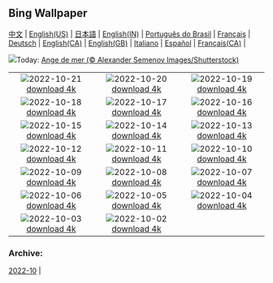 ## Bing Wallpaper
[中文](README.md) |                     [English(US)](en-US.md) |                     [日本語](ja-JP.md) |                     [English(IN)](en-IN.md) |                     [Português do Brasil](pt-BR.md) |                     [Français](fr-FR.md) |                     [Deutsch](de-DE.md) |                     [English(CA)](en-CA.md) |                     [English(GB)](en-GB.md) |                     [Italiano](it-IT.md) |                     [Español](es-ES.md) |                     [Français(CA)](fr-CA.md) |                    

![](https://www.bing.com/th?id=OHR.SeaAngel_FR-CA7986630170_UHD.jpg&w=1000)Today: [Ange de mer (© Alexander Semenov Images/Shutterstock)](https://www.bing.com/th?id=OHR.SeaAngel_FR-CA7986630170_UHD.jpg)

|      |      |      |
| :----: | :----: | :----: |
|![](https://www.bing.com/th?id=OHR.SlothDay_FR-CA3698528403_UHD.jpg&pid=hp&w=384&h=216&rs=1&c=4)2022-10-21 [download 4k](https://www.bing.com/th?id=OHR.SlothDay_FR-CA3698528403_UHD.jpg)|![](https://www.bing.com/th?id=OHR.WartburgCastle_FR-CA3775461720_UHD.jpg&pid=hp&w=384&h=216&rs=1&c=4)2022-10-20 [download 4k](https://www.bing.com/th?id=OHR.WartburgCastle_FR-CA3775461720_UHD.jpg)|![](https://www.bing.com/th?id=OHR.RioArazas_FR-CA4081546189_UHD.jpg&pid=hp&w=384&h=216&rs=1&c=4)2022-10-19 [download 4k](https://www.bing.com/th?id=OHR.RioArazas_FR-CA4081546189_UHD.jpg)|
|![](https://www.bing.com/th?id=OHR.SwedenOwl_FR-CA5457077395_UHD.jpg&pid=hp&w=384&h=216&rs=1&c=4)2022-10-18 [download 4k](https://www.bing.com/th?id=OHR.SwedenOwl_FR-CA5457077395_UHD.jpg)|![](https://www.bing.com/th?id=OHR.PrinceChristianSound_FR-CA3341695830_UHD.jpg&pid=hp&w=384&h=216&rs=1&c=4)2022-10-17 [download 4k](https://www.bing.com/th?id=OHR.PrinceChristianSound_FR-CA3341695830_UHD.jpg)|![](https://www.bing.com/th?id=OHR.NaqsheRustam_FR-CA9195443986_UHD.jpg&pid=hp&w=384&h=216&rs=1&c=4)2022-10-16 [download 4k](https://www.bing.com/th?id=OHR.NaqsheRustam_FR-CA9195443986_UHD.jpg)|
|![](https://www.bing.com/th?id=OHR.JasperMilkyWay_FR-CA8242113611_UHD.jpg&pid=hp&w=384&h=216&rs=1&c=4)2022-10-15 [download 4k](https://www.bing.com/th?id=OHR.JasperMilkyWay_FR-CA8242113611_UHD.jpg)|![](https://www.bing.com/th?id=OHR.AlaskaMoose_FR-CA8987469449_UHD.jpg&pid=hp&w=384&h=216&rs=1&c=4)2022-10-14 [download 4k](https://www.bing.com/th?id=OHR.AlaskaMoose_FR-CA8987469449_UHD.jpg)|![](https://www.bing.com/th?id=OHR.AmmoniteGraveyard_FR-CA8744953253_UHD.jpg&pid=hp&w=384&h=216&rs=1&c=4)2022-10-13 [download 4k](https://www.bing.com/th?id=OHR.AmmoniteGraveyard_FR-CA8744953253_UHD.jpg)|
|![](https://www.bing.com/th?id=OHR.TortulaMoss_FR-CA3233872122_UHD.jpg&pid=hp&w=384&h=216&rs=1&c=4)2022-10-12 [download 4k](https://www.bing.com/th?id=OHR.TortulaMoss_FR-CA3233872122_UHD.jpg)|![](https://www.bing.com/th?id=OHR.CornKernels_FR-CA3278954718_UHD.jpg&pid=hp&w=384&h=216&rs=1&c=4)2022-10-11 [download 4k](https://www.bing.com/th?id=OHR.CornKernels_FR-CA3278954718_UHD.jpg)|![](https://www.bing.com/th?id=OHR.ChukchiSea_FR-CA8617458160_UHD.jpg&pid=hp&w=384&h=216&rs=1&c=4)2022-10-10 [download 4k](https://www.bing.com/th?id=OHR.ChukchiSea_FR-CA8617458160_UHD.jpg)|
|![](https://www.bing.com/th?id=OHR.GlassOctopus_FR-CA7988023588_UHD.jpg&pid=hp&w=384&h=216&rs=1&c=4)2022-10-09 [download 4k](https://www.bing.com/th?id=OHR.GlassOctopus_FR-CA7988023588_UHD.jpg)|![](https://www.bing.com/th?id=OHR.OberbaumBridge_FR-CA4433602168_UHD.jpg&pid=hp&w=384&h=216&rs=1&c=4)2022-10-08 [download 4k](https://www.bing.com/th?id=OHR.OberbaumBridge_FR-CA4433602168_UHD.jpg)|![](https://www.bing.com/th?id=OHR.BayofBiscay_FR-CA6778308592_UHD.jpg&pid=hp&w=384&h=216&rs=1&c=4)2022-10-07 [download 4k](https://www.bing.com/th?id=OHR.BayofBiscay_FR-CA6778308592_UHD.jpg)|
|![](https://www.bing.com/th?id=OHR.FlamingoTeacher_FR-CA6708949938_UHD.jpg&pid=hp&w=384&h=216&rs=1&c=4)2022-10-06 [download 4k](https://www.bing.com/th?id=OHR.FlamingoTeacher_FR-CA6708949938_UHD.jpg)|![](https://www.bing.com/th?id=OHR.CosmicCliffs_FR-CA6658112550_UHD.jpg&pid=hp&w=384&h=216&rs=1&c=4)2022-10-05 [download 4k](https://www.bing.com/th?id=OHR.CosmicCliffs_FR-CA6658112550_UHD.jpg)|![](https://www.bing.com/th?id=OHR.Porthuis_FR-CA6573290801_UHD.jpg&pid=hp&w=384&h=216&rs=1&c=4)2022-10-04 [download 4k](https://www.bing.com/th?id=OHR.Porthuis_FR-CA6573290801_UHD.jpg)|
|![](https://www.bing.com/th?id=OHR.LotsOBalloons_FR-CA6522185069_UHD.jpg&pid=hp&w=384&h=216&rs=1&c=4)2022-10-03 [download 4k](https://www.bing.com/th?id=OHR.LotsOBalloons_FR-CA6522185069_UHD.jpg)|![](https://www.bing.com/th?id=OHR.NuitArt_FR-CA7058689696_UHD.jpg&pid=hp&w=384&h=216&rs=1&c=4)2022-10-02 [download 4k](https://www.bing.com/th?id=OHR.NuitArt_FR-CA7058689696_UHD.jpg)|

### Archive:
[2022-10](archive/fr-CA/202210/README.md) | 
